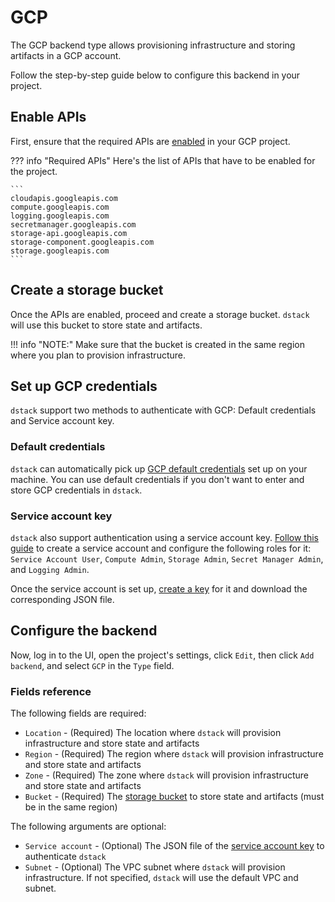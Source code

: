 # GCP

The GCP backend type allows provisioning infrastructure and storing artifacts in a GCP account.

Follow the step-by-step guide below to configure this backend in your project.

## Enable APIs

First, ensure that the required APIs are [enabled](https://cloud.google.com/endpoints/docs/openapi/enable-api) in your GCP project.

??? info "Required APIs"
    Here's the list of APIs that have to be enabled for the project.

    ```
    cloudapis.googleapis.com
    compute.googleapis.com 
    logging.googleapis.com
    secretmanager.googleapis.com
    storage-api.googleapis.com
    storage-component.googleapis.com 
    storage.googleapis.com 
    ```

## Create a storage bucket

Once the APIs are enabled, proceed and create a storage bucket. `dstack` will use this bucket to store state and
artifacts.

!!! info "NOTE:"
    Make sure that the bucket is created in the same region where you plan to provision
    infrastructure.

## Set up GCP credentials

`dstack` support two methods to authenticate with GCP: Default credentials and Service account key.

### Default credentials

`dstack` can automatically pick up [GCP default credentials](https://cloud.google.com/docs/authentication/application-default-credentials)
set up on your machine. You can use default credentials if you don't want to enter and store GCP credentials in `dstack`.

### Service account key

`dstack` also support authentication using a service account key. [Follow this guide](https://cloud.google.com/iam/docs/service-accounts-create) to create a service account
and configure the following roles for it: `Service Account User`, `Compute Admin`, `Storage Admin`, `Secret Manager Admin`,
and `Logging Admin`.

Once the service account is set up, [create a key](https://cloud.google.com/iam/docs/keys-create-delete) for it and
download the corresponding JSON file.

## Configure the backend

Now, log in to the UI, open the project's settings,
click `Edit`, then click `Add backend`, and select `GCP` in the `Type` field.

[//]: # (![]&#40;../../../assets/images/dstack-hub-create-gcp-project.png&#41;{ width=800 })

### Fields reference

The following fields are required:

- `Location` - (Required) The location where `dstack` will provision infrastructure and store state and artifacts
- `Region` - (Required) The region where `dstack` will provision infrastructure and store state and artifacts
- `Zone` - (Required) The zone where `dstack` will provision infrastructure and store state and artifacts
- `Bucket` - (Required) The [storage bucket](#2-create-a-storage-bucket) to store state and artifacts (must be in the same region)

The following arguments are optional:

- `Service account` - (Optional) The JSON file of the [service account key](#4-create-a-service-account-key) to authenticate `dstack` 
- `Subnet` - (Optional) The VPC subnet where `dstack` will provision infrastructure. If
  not specified, `dstack` will use the default VPC and subnet.

